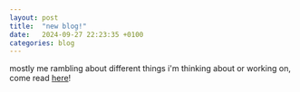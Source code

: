 ```yaml
---
layout: post
title:  "new blog!"
date:   2024-09-27 22:23:35 +0100
categories: blog
---
```


mostly me rambling about different things i'm thinking about or working on, come read [here][blog]!


[blog]: https://blog.otherkat.com/
